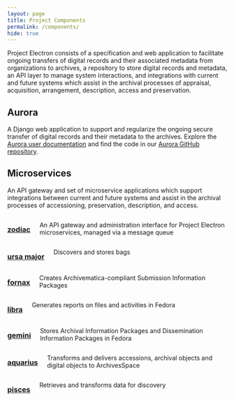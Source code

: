 ```yaml
---
layout: page
title: Project Components
permalink: /components/
hide: true
---
```


Project Electron consists of a specification and web application to facilitate ongoing transfers of digital records and their associated metadata from organizations to archives, a repository to store digital records and metadata, an API layer to manage system interactions, and integrations with current and future systems which assist in the archival processes of appraisal, acquisition, arrangement, description, access and preservation.

## Aurora
A Django web application to support and regularize the ongoing secure transfer of digital records
and their metadata to the archives. Explore the [Aurora user documentation](https://docs.rockarch.org/aurora/) and find the code in our [Aurora GitHub repository](https://github.com/RockefellerArchiveCenter/aurora).

## Microservices
An API gateway and set of microservice applications which support integrations between current and future systems and assist in the archival
processes of accessioning, preservation, description, and access.

<div class="container equal-height">
  <div class= "twelve columns card">
    <h3>
      <a href="https://github.com/RockefellerArchiveCenter/zodiac">zodiac</a>
    </h3>
    <p>An API gateway and administration interface for Project Electron microservices, managed via a message queue</p>
  </div>
</div>

<div class="container equal-height">
  <div class= "six columns card">
    <h3>
      <a href="https://github.com/RockefellerArchiveCenter/ursa_major">ursa major</a>
    </h3>
    <p>Discovers and stores bags</p>
  </div>

  <div class= "six columns card">
    <h3>
      <a href="https://github.com/RockefellerArchiveCenter/fornax">fornax</a>
    </h3>
    <p>Creates Archivematica-compliant Submission Information Packages</p>
  </div>
</div>

<div class="container equal-height">
  <div class= "six columns card">
    <h3>
      <a href="https://github.com/RockefellerArchiveCenter/libra">libra</a>
    </h3>
    <p>Generates reports on files and activities in Fedora</p>
  </div>

  <div class= "six columns card">
    <h3>
      <a href="https://github.com/RockefellerArchiveCenter/gemini">gemini</a>
    </h3>
    <p>Stores Archival Information Packages and Dissemination Information Packages in Fedora</p>
  </div>
</div>

<div class="container equal-height">
  <div class= "six columns card">
    <h3>
      <a href="https://github.com/RockefellerArchiveCenter/aquarius">aquarius</a>
    </h3>
    <p>Transforms and delivers accessions, archival objects and digital objects to ArchivesSpace</p>
  </div>

  <div class= "six columns card">
    <h3>
      <a href="https://github.com/RockefellerArchiveCenter/pisces">pisces</a>
    </h3>
    <p>Retrieves and transforms data for discovery</p>
  </div>
</div>
